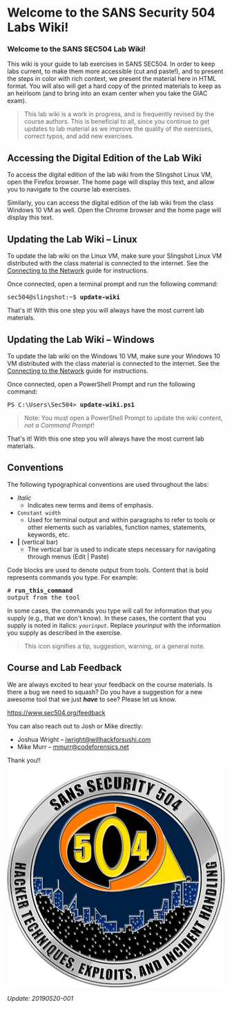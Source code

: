 # Welcome to the SANS Security 504 Labs Wiki!

### Welcome to the SANS SEC504 Lab Wiki!

This wiki is your guide to lab exercises in SANS SEC504. In order to keep labs
current, to make them more accessible (cut and paste!), and to present the
steps in color with rich context, we present the material here in HTML format.
You will also will get a hard copy of the printed materials to keep as an
heirloom (and to bring into an exam center when you take the GIAC exam).

> This lab wiki is a work in progress, and is frequently revised by the course
> authors. This is beneficial to all, since you continue to get updates to
> lab material as we improve the quality of the exercises, correct typos, and
> add new exercises.

## Accessing the Digital Edition of the Lab Wiki

To access the digital edition of the lab wiki from the Slingshot Linux VM, open
the Firefox browser. The home page will display this text, and allow you to
navigate to the course lab exercises.

Similarly, you can access the digital edition of the lab wiki from the class
Windows 10 VM as well. Open the Chrome browser and the home page will display
this text.

## Updating the Lab Wiki – Linux

To update the lab wiki on the Linux VM, make sure your Slingshot Linux VM
distributed with the class material is connected to the internet. See the
[Connecting to the Network](Connecting-to-the-Network.md) guide for
instructions.

Once connected, open a terminal prompt and run the following command:

<pre>
sec504@slingshot:~$ <b>update-wiki</b>
</pre>

That's it! With this one step you will always have the most current lab materials.

## Updating the Lab Wiki – Windows

To update the lab wiki on the Windows 10 VM, make sure your Windows 10 VM
distributed with the class material is connected to the internet. See the
[Connecting to the Network](Connecting-to-the-Network.md) guide for
instructions.

Once connected, open a PowerShell Prompt and run the following command:

<pre>
PS C:\Users\Sec504> <b>update-wiki.ps1</b>
</pre>

> Note: You must open a PowerShell Prompt to update the wiki content, _not a Command Prompt_!

That's it! With this one step you will always have the most current lab materials.

## Conventions

The following typographical conventions are used throughout the labs:

- *Italic*
  - Indicates new terms and items of emphasis.
- `Constant width`
  - Used for terminal output and within paragraphs to refer to tools or other elements such as variables, function
names, statements, keywords, etc.
- **\|** (vertical bar)
  - The vertical bar is used to indicate steps necessary for navigating through menus (Edit \| Paste)

Code blocks are used to denote output from tools. Content that is bold represents commands you type.
For example:

<pre>
# <b>run_this_command</b>
output from the tool
</pre>

In some cases, the commands you type will call for information that you supply (e.g., that we don't
know). In these cases, the content that you supply is noted in italics: <i>`yourinput`</i>. 
Replace _yourinput_ with the information you supply as described in the exercise.

> This icon signifies a tip, suggestion, warning, or a general note.

## Course and Lab Feedback

We are always excited to hear your feedback on the course materials. Is there a bug we need to squash? Do you have a
suggestion for a new awesome tool that we just ***have*** to see? Please let us know.

https://www.sec504.org/feedback

You can also reach out to Josh or Mike directly:

- Joshua Wright – jwright@willhackforsushi.com
- Mike Murr – mmurr@codeforensics.net

Thank you!!

![504 Challenge Coin](pics/5041.png)

_Update: 20190520-001_

